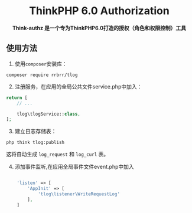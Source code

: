<h1 align="center">
    ThinkPHP 6.0 Authorization
</h1>

<p align="center">
	<strong>Think-authz 是一个专为ThinkPHP6.0打造的授权（角色和权限控制）工具</strong>    
</p>


## 使用方法

1. 使用`composer`安装库：

```
composer require rrbrr/tlog
```

2. 注册服务，在应用的全局公共文件service.php中加入：

```php
return [
    // ...

    tlog\tlogService::class,
];
```

3. 建立日志存储表：

```
php think tlog:publish
```

这将自动生成 `log_request` 和 `log_curl` 表。



4. 添加事件监听,在应用全局事件文件event.php中加入

```php

    'listen' => [
        'AppInit' => [
            'tlog\listener\WriteRequestLog'
        ],
    ]

```




